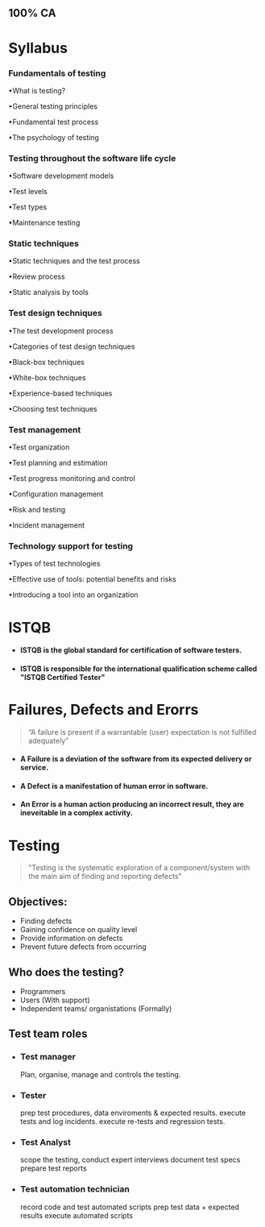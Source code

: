 
## 100% CA 

# Syllabus

### Fundamentals of testing

•What is testing?  

•General testing principles  

•Fundamental test process 

•The psychology of testing  

### Testing throughout the software life cycle

•Software development models 

•Test levels  

•Test types 

•Maintenance testing 


### Static techniques 

•Static techniques and the test process  

•Review process  

•Static analysis by tools

### Test design techniques  

•The test development process 

•Categories of test design techniques  

•Black-box techniques  

•White-box techniques 

•Experience-based techniques 

•Choosing test techniques


### Test management 

•Test organization

•Test planning and estimation

•Test progress monitoring and control

•Configuration management 

•Risk and testing  

•Incident management



### Technology support for testing

•Types of test technologies

•Effective use of tools: potential benefits and risks

•Introducing a tool into an organization

# ISTQB

- #### ISTQB is the global standard for certification of software testers.

- #### ISTQB is responsible for the international qualification scheme called "ISTQB Certified Tester"

# Failures, Defects and Erorrs 

> “A failure is present if a warrantable (user) expectation is not fulfilled adequately”

- #### A Failure is **a deviation of the software from its expected delivery or service.**

- #### A Defect is  a manifestation of human error in software.

- #### An Error is a human action producing an incorrect result, they are ineveitable in a complex activity.

# Testing

 >"Testing is the systematic exploration of a component/system with the main aim of finding and reporting defects"

## Objectives:

- Finding defects
- Gaining confidence on quality level
-  Provide information on defects
- Prevent future defects from occurring

## Who does the testing?

- Programmers
- Users (With support)
- Independent teams/ organistations (Formally)

## Test team roles

- ### Test manager
	Plan, organise, manage and controls the testing.
- ### Tester
	prep test procedures, data enviroments & expected results.
	execute tests and log incidents.
	execute re-tests and regression tests.
- ### Test Analyst
	scope the testing, conduct expert interviews
	document test specs
	prepare test reports 
- ### Test automation technician
	record code and test automated scripts
	prep test data + expected results
	execute automated scripts













